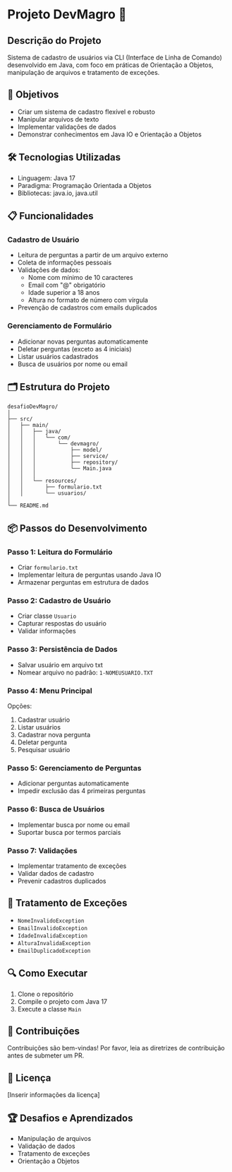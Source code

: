 # Projeto DevMagro 🚀

## Descrição do Projeto
Sistema de cadastro de usuários via CLI (Interface de Linha de Comando) desenvolvido em Java, com foco em práticas de Orientação a Objetos, manipulação de arquivos e tratamento de exceções.

## 🎯 Objetivos
- Criar um sistema de cadastro flexível e robusto
- Manipular arquivos de texto
- Implementar validações de dados
- Demonstrar conhecimentos em Java IO e Orientação a Objetos

## 🛠 Tecnologias Utilizadas
- Linguagem: Java 17
- Paradigma: Programação Orientada a Objetos
- Bibliotecas: java.io, java.util

## 📋 Funcionalidades

### Cadastro de Usuário
- Leitura de perguntas a partir de um arquivo externo
- Coleta de informações pessoais
- Validações de dados:
  * Nome com mínimo de 10 caracteres
  * Email com "@" obrigatório
  * Idade superior a 18 anos
  * Altura no formato de número com vírgula
- Prevenção de cadastros com emails duplicados

### Gerenciamento de Formulário
- Adicionar novas perguntas automaticamente
- Deletar perguntas (exceto as 4 iniciais)
- Listar usuários cadastrados
- Busca de usuários por nome ou email

## 🗂 Estrutura do Projeto

```
desafioDevMagro/
│
├── src/
│   ├── main/
│   │   ├── java/
│   │   │   └── com/
│   │   │       └── devmagro/
│   │   │           ├── model/
│   │   │           ├── service/
│   │   │           ├── repository/
│   │   │           └── Main.java
│   │   │
│   │   └── resources/
│   │       ├── formulario.txt
│   │       └── usuarios/
│
└── README.md
```

## 📦 Passos do Desenvolvimento

### Passo 1: Leitura do Formulário
- Criar `formulario.txt`
- Implementar leitura de perguntas usando Java IO
- Armazenar perguntas em estrutura de dados

### Passo 2: Cadastro de Usuário
- Criar classe `Usuario`
- Capturar respostas do usuário
- Validar informações

### Passo 3: Persistência de Dados
- Salvar usuário em arquivo txt
- Nomear arquivo no padrão: `1-NOMEUSUARIO.TXT`

### Passo 4: Menu Principal
Opções:
1. Cadastrar usuário
2. Listar usuários
3. Cadastrar nova pergunta
4. Deletar pergunta
5. Pesquisar usuário

### Passo 5: Gerenciamento de Perguntas
- Adicionar perguntas automaticamente
- Impedir exclusão das 4 primeiras perguntas

### Passo 6: Busca de Usuários
- Implementar busca por nome ou email
- Suportar busca por termos parciais

### Passo 7: Validações
- Implementar tratamento de exceções
- Validar dados de cadastro
- Prevenir cadastros duplicados

## 🚨 Tratamento de Exceções
- `NomeInvalidoException`
- `EmailInvalidoException`
- `IdadeInvalidaException`
- `AlturaInvalidaException`
- `EmailDuplicadoException`

## 🔍 Como Executar
1. Clone o repositório
2. Compile o projeto com Java 17
3. Execute a classe `Main`

## 🤝 Contribuições
Contribuições são bem-vindas! Por favor, leia as diretrizes de contribuição antes de submeter um PR.

## 📄 Licença
[Inserir informações da licença]

## 🏆 Desafios e Aprendizados
- Manipulação de arquivos
- Validação de dados
- Tratamento de exceções
- Orientação a Objetos
